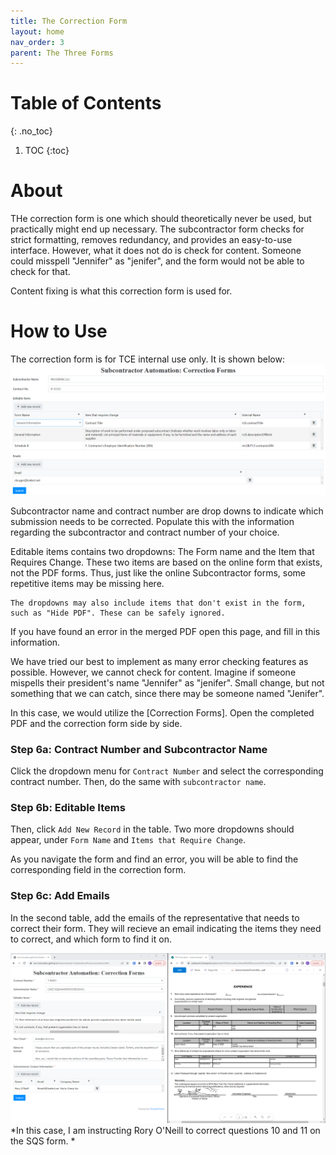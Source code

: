 ```yaml
---
title: The Correction Form
layout: home
nav_order: 3
parent: The Three Forms
---
```


# Table of Contents
{: .no_toc}

1. TOC
{:toc}

# About

THe correction form is one which should theoretically never be used, but practically might end up necessary. The subcontractor form checks for strict formatting, removes redundancy, and provides an easy-to-use interface. However, what it does not do is check for content. Someone could misspell "Jennifer" as "jenifer", and the form would not be able to check for that. 

Content fixing is what this correction form is used for. 

# How to Use

The correction form is for TCE internal use only. It is shown below: 
![](assets/images/correctionForms.png)

Subcontractor name and contract number are drop downs to indicate which submission needs to be corrected. Populate this with the information regarding the subcontractor and contract number of your choice.

Editable items contains two dropdowns: The Form name and the Item that Requires Change. These two items are based on the online form that exists, not the PDF forms. Thus, just like the online Subcontractor forms, some repetitive items may be missing here. 

    The dropdowns may also include items that don't exist in the form, such as "Hide PDF". These can be safely ignored.

If you have found an error in the merged PDF open this page, and fill in this information. 


We have tried our best to implement as many error checking features as possible. However, we cannot check for content. Imagine if someone mispells their president's name "Jennifer" as "jenifer". Small change, but not something that we can catch, since there may be someone named "Jenifer".

In this case, we would utilize the [Correction Forms]. Open the completed PDF and the correction form side by side. 

### Step 6a: Contract Number and Subcontractor Name

Click the dropdown menu for ```Contract Number``` and select the corresponding contract number. Then, do the same with ```subcontractor name```.

### Step 6b: Editable Items

Then, click ```Add New Record``` in the table. Two more dropdowns should appear, under ```Form Name``` and ```Items that Require Change```. 

As you navigate the form and find an error, you will be able to find the corresponding field in the correction form. 

### Step 6c: Add Emails

In the second table, add the emails of the representative that needs to correct their form. They will recieve an email indicating the items they need to correct, and which form to find it on.

![](assets/images//correctionFormsProcess.png)
*In this case, I am instructing Rory O'Neill to correct questions 10 and 11 on the SQS form. *